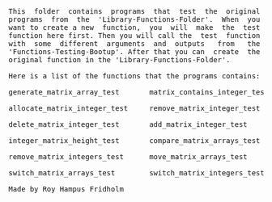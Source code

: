 
<pre>
This  folder  contains  programs  that  test  the  original
programs  from  the  'Library-Functions-Folder'.  When  you
want to create a new  function,  you  will  make  the  test
function here first. Then you will call the  test  function
with  some  different  arguments  and  outputs   from   the
'Functions-Testing-Bootup'. After that you can  create  the
original function in the 'Library-Functions-Folder'.

Here is a list of the functions that the programs contains:

generate_matrix_array_test       matrix_contains_integer_test

allocate_matrix_integer_test     remove_matrix_integer_test

delete_matrix_integer_test       add_matrix_integer_test

integer_matrix_height_test       compare_matrix_arrays_test

remove_matrix_integers_test      move_matrix_arrays_test

switch_matrix_arrays_test        switch_matrix_integers_test

Made by Roy Hampus Fridholm
</pre>
